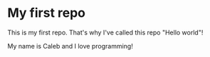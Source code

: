 # My first repo

This is my first repo. That's why I've called this repo "Hello world"!

My name is Caleb and I love programming!
